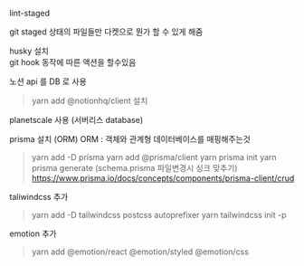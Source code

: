 lint-staged<br>

git staged 상태의 파일들만 다켓으로 뭔가 할 수 있게 해줌 <br>

husky 설치<br>
git hook 동작에 따른 액션을 할수있음

노션 api 를 DB 로 사용

> yarn add @notionhq/client 설치<br>

planetscale 사용 (서버리스 database)

prisma 설치 (ORM)
ORM : 객체와 관계형 데이터베이스를 매핑해주는것

> yarn add -D prisma
> yarn add @prisma/client
> yarn prisma init
> yarn prisma generate (schema.prisma 파일변경시 싱크 맞추기)
> https://www.prisma.io/docs/concepts/components/prisma-client/crud

taliwindcss 추가

> yarn add -D tailwindcss postcss autoprefixer
> yarn tailwindcss init -p

emotion 추가

> yarn add @emotion/react @emotion/styled @emotion/css
